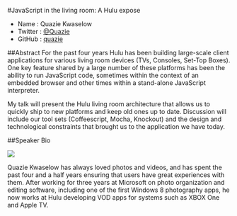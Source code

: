 #JavaScript in the living room: A Hulu expose

* Name      : Quazie Kwaselow
* Twitter   : [@Quazie][]
* GitHub    : [quazie][]

##Abstract
For the past four years Hulu has been building large-scale client applications for various living room devices (TVs, Consoles, Set-Top Boxes).  One key feature shared by a large number of these platforms has been the ability to run JavaScript code, sometimes within the context of an embedded browser and other times within a stand-alone JavaScript interpreter.

My talk will present the Hulu living room architecture that allows us to quickly ship to new platforms and keep old ones up to date.  Discussion will include our tool sets (Coffeescript, Mocha, Knockout) and the design and technological constraints that brought us to the application we have today.


##Speaker Bio

![](https://raw.github.com/cascadiajs/2013.cascadiajs.com/master/images/Quazie.jpeg)

Quazie Kwaselow has always loved photos and videos, and has spent the past four and a half years ensuring that users have great experiences with them.  After working for three years at Microsoft on photo organization and editing software, including one of the first Windows 8 photography apps, he now works at Hulu developing VOD apps for systems such as XBOX One and Apple TV.

[@quazie]:http://twitter.com/quazie
[quazie]:http://github.com/quazie

